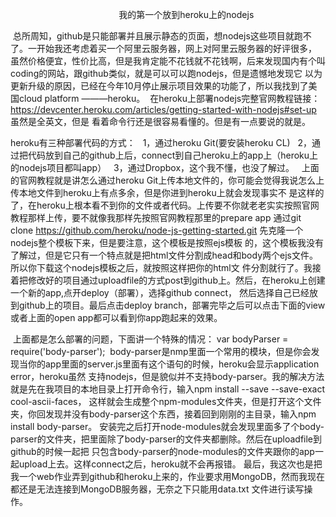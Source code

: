                                                     我的第一个放到heroku上的nodejs
                                            
  总所周知，github是只能部署并且展示静态的页面，想nodejs这些项目就跑不了。一开始我还考虑着买一个阿里云服务器，网上对阿里云服务器的好评很多，
虽然价格便宜，性价比高，但是我肯定能不花钱就不花钱啊，后来发现国内有个叫coding的网站，跟github类似，就是可以可以跑nodejs，但是遗憾地发现它
以为更新升级的原因，已经在今年10月停止展示项目效果的功能了，所以我找到了美国cloud platform ———heroku。
  在heroku上部署nodejs完整官网教程链接：https://devcenter.heroku.com/articles/getting-started-with-nodejs#set-up 虽然是全英文，但是
看着命令行还是很容易看懂的。但是有一点要说的就是。

  heroku有三种部署代码的方式：
    1，通过heroku Git(要安装heroku CL) 
    2，通过把代码放到自己的github上后，connect到自己heroku上的app上（heroku上的nodejs项目都叫app）
    3，通过Dropbox，这个我不懂，也没了解过。
  
  上面的官网教程就是讲怎么通过heroku Git上传本地文件的，你可能会觉得我说怎么上传本地文件到heroku上有点多余，但是你进到heroku上就会发现事实不
是这样的了，在heroku上根本看不到你的文件或者代码。上传要不你就老老实实按照官网教程那样上传，要不就像我那样先按照官网教程那里的prepare app
  通过git clone https://github.com/heroku/node-js-getting-started.git 先克隆一个nodejs整个模板下来，但是要注意，这个模板是按照ejs模板
的，这个模板我没有了解过，但是它只有一个特点就是把html文件分割成head和body两个ejs文件。所以你下载这个nodejs模板之后，就按照这样把你的html文
件分割就行了。我接着把修改好的项目通过uploadfile的方式post到github上。然后，在heroku上创建一个新的app,点开deploy（部署），选择github connect，
然后选择自己已经放到github上的项目。最后点击deploy branch，部署完毕之后可以点击下面的view或者上面的open app都可以看到你app跑起来的效果。
  
  
  上面都是怎么部署的问题，下面讲一个特殊的情况：
    var bodyParser = require('body-parser');
  body-parser是nmp里面一个常用的模块，但是你会发现当你的app里面的server.js里面有这个语句的时候，heroku会显示application error，heroku虽然
支持nodejs，但是貌似并不支持body-parser。我的解决方法就是先在我项目的本地目录上打开命令行，输入npm install --save --save-exact cool-ascii-faces，
这样就会生成整个npm-modules文件夹，但是打开这个文件夹，你回发现并没有body-parser这个东西，接着回到刚刚的主目录，输入npm install body-parser。
安装完之后打开node-modules就会发现里面多了个body-parser的文件夹，把里面除了body-parser的文件夹都删除。然后在uploadfile到github的时候一起把
只包含body-parser的node-modules的文件夹跟你的app一起upload上去。这样connect之后，heroku就不会再报错。
  最后，我这次也是把我一个web作业弄到github和heroku上来的，作业要求用MongoDB，然而我现在都还是无法连接到MongoDB服务器，无奈之下只能用data.txt
文件进行读写操作。
